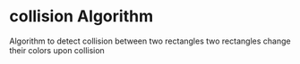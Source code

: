 # collision Algorithm
Algorithm to detect collision between two rectangles
two rectangles change their colors upon collision
